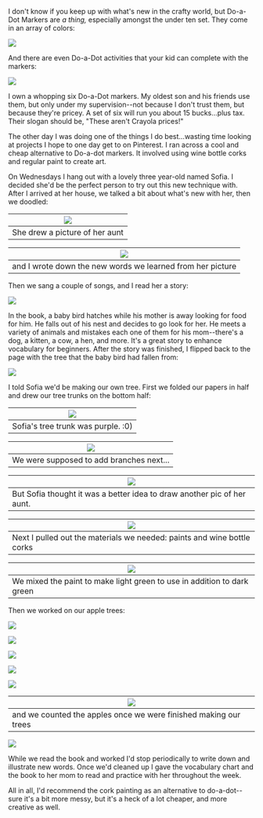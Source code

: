 

I don't know if you keep up with what's new in the crafty world, but Do-a-Dot Markers are *a thing,* especially amongst the under ten set.  They come in an array of colors:

[![](https://1.bp.blogspot.com/-eJw5NFY9JPM/UWx8ku-59xI/AAAAAAAABNo/tcSG2z7NGxs/s1600/images-4.jpeg)](https://1.bp.blogspot.com/-eJw5NFY9JPM/UWx8ku-59xI/AAAAAAAABNo/tcSG2z7NGxs/s1600/images-4.jpeg)

And there are even Do-a-Dot activities that your kid can complete with the markers:

[![](https://3.bp.blogspot.com/-SM_znWB6V6Q/UWx8knwMUEI/AAAAAAAABNs/vsA_5BmzMrA/s320/train+do-a-dot%255B3%255D.jpg)](https://3.bp.blogspot.com/-SM_znWB6V6Q/UWx8knwMUEI/AAAAAAAABNs/vsA_5BmzMrA/s1600/train+do-a-dot%255B3%255D.jpg)

I own a whopping six Do-a-Dot markers.  My oldest son and his friends use them, but only under my supervision--not because I don't trust them, but because they're pricey.  A set of six will run you about 15 bucks...plus tax.  Their slogan should be, "These aren't Crayola prices!"

The other day I was doing one of the things I do best...wasting time looking at projects I hope to one day get to on Pinterest.  I ran across a cool and cheap alternative to Do-a-dot markers.  It involved using wine bottle corks and regular paint to create art.

On Wednesdays I hang out with a lovely three year-old named Sofia.  I decided she'd be the perfect person to try out this new technique with.  After I arrived at her house, we talked a bit about what's new with her, then we doodled:

| [![](https://2.bp.blogspot.com/-uCZjqc07zME/UWx_AMI9PEI/AAAAAAAABOw/1XR3clYnMLo/s1600/foto+1.JPG)](https://2.bp.blogspot.com/-uCZjqc07zME/UWx_AMI9PEI/AAAAAAAABOw/1XR3clYnMLo/s1600/foto+1.JPG) |
| --- |
| She drew a picture of her aunt |

| [![](https://1.bp.blogspot.com/-JISOhPhMbhM/UWx_BEndjTI/AAAAAAAABO4/_VFAWPBMEmc/s1600/foto+2.JPG)](https://1.bp.blogspot.com/-JISOhPhMbhM/UWx_BEndjTI/AAAAAAAABO4/_VFAWPBMEmc/s1600/foto+2.JPG) |
| --- |
| and I wrote down the new words we learned from her picture |

Then we sang a couple of songs, and I read her a story:

[![](https://3.bp.blogspot.com/-p5X2PoFuruA/UWx_Bxd4B3I/AAAAAAAABPY/4CfOLHtohNA/s1600/foto+3.JPG)](https://3.bp.blogspot.com/-p5X2PoFuruA/UWx_Bxd4B3I/AAAAAAAABPY/4CfOLHtohNA/s1600/foto+3.JPG)

In the book, a baby bird hatches while his mother is away looking for food for him.  He falls out of his nest and decides to go look for her.  He meets a variety of animals and mistakes each one of them for his mom--there's a dog, a kitten, a cow, a hen, and more.  It's a great story to enhance vocabulary for beginners.  After the story was finished, I flipped back to the page with the tree that the baby bird had fallen from:

[![](https://1.bp.blogspot.com/-nYoEReZWHwc/UWx_AbSuPhI/AAAAAAAABQ8/N0tQkKhQxTY/s1600/foto+2.JPG)](https://1.bp.blogspot.com/-nYoEReZWHwc/UWx_AbSuPhI/AAAAAAAABQ8/N0tQkKhQxTY/s1600/foto+2.JPG)

I told Sofia we'd be making our own tree.  First we folded our papers in half and drew our tree trunks on the bottom half:

| [![](https://4.bp.blogspot.com/-oj30_nxNGO8/UWx_CuR8qQI/AAAAAAAABPU/rt7Jh7q-C9k/s1600/foto+3.JPG)](https://4.bp.blogspot.com/-oj30_nxNGO8/UWx_CuR8qQI/AAAAAAAABPU/rt7Jh7q-C9k/s1600/foto+3.JPG) |
| --- |
| Sofia's tree trunk was purple. :0) |

| [![](https://3.bp.blogspot.com/-7VK-hFR-PLQ/UWx_FW9EVrI/AAAAAAAABQw/SHe54mJvqqE/s1600/foto+5.JPG)](https://3.bp.blogspot.com/-7VK-hFR-PLQ/UWx_FW9EVrI/AAAAAAAABQw/SHe54mJvqqE/s1600/foto+5.JPG) |
| --- |
| We were supposed to add branches next... |

| [![](https://4.bp.blogspot.com/-YM4DuKgWQ9w/UWx-_KLmtfI/AAAAAAAABOA/cgKAJ0bmlCo/s1600/foto+1.JPG)](https://4.bp.blogspot.com/-YM4DuKgWQ9w/UWx-_KLmtfI/AAAAAAAABOA/cgKAJ0bmlCo/s1600/foto+1.JPG) |
| --- |
| But Sofia thought it was a better idea to draw another pic of her aunt. |

| [![](https://2.bp.blogspot.com/-LhiZG2VEidc/UWx_DeLQsxI/AAAAAAAABP4/4KZZfl-BDjI/s1600/foto+4.JPG)](https://2.bp.blogspot.com/-LhiZG2VEidc/UWx_DeLQsxI/AAAAAAAABP4/4KZZfl-BDjI/s1600/foto+4.JPG) |
| --- |
| Next I pulled out the materials we needed: paints and wine bottle corks |

| [![](https://1.bp.blogspot.com/-Rm2evvnctCk/UWx-_KHqC2I/AAAAAAAABOQ/JirC0bSQNjI/s1600/foto+1.JPG)](https://1.bp.blogspot.com/-Rm2evvnctCk/UWx-_KHqC2I/AAAAAAAABOQ/JirC0bSQNjI/s1600/foto+1.JPG) |
| --- |
| We mixed the paint to make light green to use in addition to dark green |

Then we worked on our apple trees:

[![](https://3.bp.blogspot.com/-wz-5ssCAnG4/UWx_EkEAMfI/AAAAAAAABQo/LmAlUf0B52o/s1600/foto+5.JPG)](https://3.bp.blogspot.com/-wz-5ssCAnG4/UWx_EkEAMfI/AAAAAAAABQo/LmAlUf0B52o/s1600/foto+5.JPG)

[![](https://2.bp.blogspot.com/-oWx1L1vu9og/UWx_DZJ4jHI/AAAAAAAABP8/tNs2b-WEuSM/s1600/foto+4.JPG)](https://2.bp.blogspot.com/-oWx1L1vu9og/UWx_DZJ4jHI/AAAAAAAABP8/tNs2b-WEuSM/s1600/foto+4.JPG)

[![](https://2.bp.blogspot.com/-5072fnxz7R8/UWx_AUXiwYI/AAAAAAAABOk/wkPreCTCRWM/s1600/foto+2.JPG)](https://2.bp.blogspot.com/-5072fnxz7R8/UWx_AUXiwYI/AAAAAAAABOk/wkPreCTCRWM/s1600/foto+2.JPG)

[![](https://2.bp.blogspot.com/-0ZxCcLicmTQ/UWx_BN-zoxI/AAAAAAAABOo/tHVgRxUkHx0/s1600/foto+2.JPG)](https://2.bp.blogspot.com/-0ZxCcLicmTQ/UWx_BN-zoxI/AAAAAAAABOo/tHVgRxUkHx0/s1600/foto+2.JPG)

[![](https://1.bp.blogspot.com/-cHbG6oHH5R4/UWx_E8orhkI/AAAAAAAABQg/HWt5HqCYvEs/s1600/foto+5.JPG)](https://1.bp.blogspot.com/-cHbG6oHH5R4/UWx_E8orhkI/AAAAAAAABQg/HWt5HqCYvEs/s1600/foto+5.JPG)

| [![](https://3.bp.blogspot.com/-nCm6KdF4_jE/UWx_FMoednI/AAAAAAAABQk/9TnCBMlIX_s/s1600/foto+5.JPG)](https://3.bp.blogspot.com/-nCm6KdF4_jE/UWx_FMoednI/AAAAAAAABQk/9TnCBMlIX_s/s1600/foto+5.JPG) |
| --- |
| and we counted the apples once we were finished making our trees |

[![](https://2.bp.blogspot.com/--fJD99W4Hk8/UWx_F5eE3cI/AAAAAAAABQ4/hMUfgEt3Uns/s640/foto.JPG)](https://2.bp.blogspot.com/--fJD99W4Hk8/UWx_F5eE3cI/AAAAAAAABQ4/hMUfgEt3Uns/s1600/foto.JPG)

While we read the book and worked I'd stop periodically to write down and illustrate new words.  Once we'd cleaned up I gave the vocabulary chart and the book to her mom to read and practice with her throughout the week.

All in all, I'd recommend the cork painting as an alternative to do-a-dot--sure it's a bit more messy, but it's a heck of a lot cheaper, and more creative as well.

